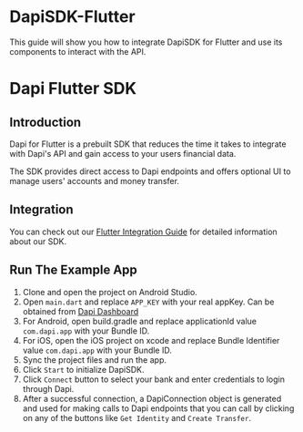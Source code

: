 # DapiSDK-Flutter
This guide will show you how to integrate DapiSDK for Flutter and use its components to interact with the API.


# Dapi Flutter SDK

## Introduction

Dapi for Flutter is a prebuilt SDK that reduces the time it takes to integrate with Dapi's API and gain access to your users financial data.

The SDK provides direct access to Dapi endpoints and offers optional UI to manage users' accounts and money transfer.

## Integration

You can check out our [Flutter Integration Guide](https://dapi-api.readme.io/docs/how-to-integrate-with-flutter-sdk) for detailed information about our SDK.

## Run The Example App

1. Clone and open the project on Android Studio.
2. Open `main.dart` and replace `APP_KEY` with your real appKey. Can be obtained from [Dapi Dashboard](https://dashboard.cf.dapi.co/)
3. For Android, open build.gradle and replace applicationId value `com.dapi.app` with your Bundle ID.
4. For iOS, open the iOS project on xcode and replace Bundle Identifier value `com.dapi.app` with your Bundle ID.
5. Sync the project files and run the app.
6. Click `Start` to initialize DapiSDK.
7. Click `Connect` button to select your bank and enter credentials to login through Dapi.
8. After a successful connection, a DapiConnection object is generated and used for making calls to Dapi endpoints that you can call by clicking on any of the buttons like `Get Identity` and `Create Transfer`.
